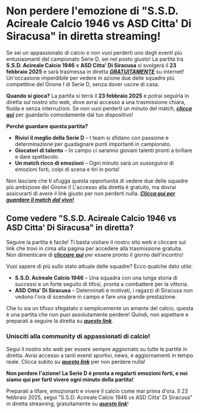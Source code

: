 # Non perdere l'emozione di "S.S.D. Acireale Calcio 1946 vs ASD Citta' Di Siracusa" in diretta streaming!

Se sei un appassionato di calcio e non vuoi perderti uno degli eventi più entusiasmanti del campionato Serie D, sei nel posto giusto! La partita tra **S.S.D. Acireale Calcio 1946** e **ASD Citta' Di Siracusa** si svolgerà il **23 febbraio 2025** e sarà trasmessa in diretta [**_GRATUITAMENTE_**](https://tinyurl.com/livestreamfreeo?st=S.S.D.+Acireale+Calcio+1946+vs+ASD+Citta%27+Di+Siracusa&si=gh) su internet! Un'occasione imperdibile per vedere in azione due delle squadre più competitive del Girone I di Serie D, senza dover uscire di casa.

**Quando si gioca?** La partita si terrà il **23 febbraio 2025** e potrai seguirla in diretta sul nostro sito web, dove avrai accesso a una trasmissione chiara, fluida e senza interruzioni. Se non vuoi perderti un minuto del match, [**_clicca qui_**](https://tinyurl.com/livestreamfreeo?st=S.S.D.+Acireale+Calcio+1946+vs+ASD+Citta%27+Di+Siracusa&si=gh) per guardarlo comodamente dal tuo dispositivo!

**Perché guardare questa partita?**

- **Rivivi il meglio della Serie D** – I team si sfidano con passione e determinazione per guadagnare punti importanti in campionato.
- **Giocatori di talento** – In campo ci saranno giovani talenti pronti a brillare e dare spettacolo.
- **Un match ricco di emozioni** – Ogni minuto sarà un susseguirsi di emozioni forti, colpi di scena e tiri in porta!

Non lasciare che ti sfugga questa opportunità di vedere due delle squadre più ambiziose del Girone I! L'accesso alla diretta è gratuito, ma dovrai assicurarti di avere il link giusto per non perderti nulla. [**_Clicca qui per guardare il match dal vivo!_**](https://tinyurl.com/livestreamfreeo?st=S.S.D.+Acireale+Calcio+1946+vs+ASD+Citta%27+Di+Siracusa&si=gh)

## Come vedere "S.S.D. Acireale Calcio 1946 vs ASD Citta' Di Siracusa" in diretta?

Seguire la partita è facile! Ti basta visitare il nostro sito web e cliccare sul link che trovi in cima alla pagina per accedere alla trasmissione gratuita. Non dimenticare di [**_cliccare qui_**](https://tinyurl.com/livestreamfreeo?st=S.S.D.+Acireale+Calcio+1946+vs+ASD+Citta%27+Di+Siracusa&si=gh) per essere pronto il giorno dell'incontro!

Vuoi sapere di più sullo stato attuale delle squadre? Ecco qualche dato utile:

- **S.S.D. Acireale Calcio 1946** – Una squadra con una lunga storia di successi e un forte seguito di tifosi, pronta a combattere per la vittoria.
- **ASD Citta' Di Siracusa** – Determinati e motivati, i ragazzi di Siracusa non vedono l'ora di scendere in campo e fare una grande prestazione.

Che tu sia un tifoso sfegatato o semplicemente un amante del calcio, questa è una partita che non puoi assolutamente perdere! Quindi, non aspettare e preparati a seguire la diretta su [**_questo link_**](https://tinyurl.com/livestreamfreeo?st=S.S.D.+Acireale+Calcio+1946+vs+ASD+Citta%27+Di+Siracusa&si=gh).

### Unisciti alla community di appassionati di calcio!

Segui il nostro sito web per essere sempre aggiornato su tutte le partite in diretta. Avrai accesso a tanti eventi sportivi, news, e aggiornamenti in tempo reale. Clicca subito su [**_questo link_**](https://tinyurl.com/livestreamfreeo?st=S.S.D.+Acireale+Calcio+1946+vs+ASD+Citta%27+Di+Siracusa&si=gh) per non perdere nulla!

**Non perdere l'azione! La Serie D è pronta a regalarti emozioni forti, e noi siamo qui per farti vivere ogni minuto della partita!**

Preparati a tifare, emozionarti e vivere il calcio come mai prima d'ora. Il 23 febbraio 2025, segui "S.S.D. Acireale Calcio 1946 vs ASD Citta' Di Siracusa" in diretta streaming, gratuitamente su [**_questo link_**](https://tinyurl.com/livestreamfreeo?st=S.S.D.+Acireale+Calcio+1946+vs+ASD+Citta%27+Di+Siracusa&si=gh)!

